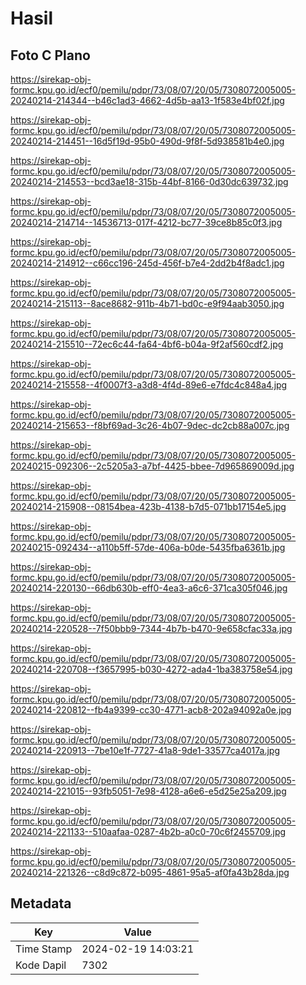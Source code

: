 # Hasil

## Foto C Plano

https://sirekap-obj-formc.kpu.go.id/ecf0/pemilu/pdpr/73/08/07/20/05/7308072005005-20240214-214344--b46c1ad3-4662-4d5b-aa13-1f583e4bf02f.jpg

https://sirekap-obj-formc.kpu.go.id/ecf0/pemilu/pdpr/73/08/07/20/05/7308072005005-20240214-214451--16d5f19d-95b0-490d-9f8f-5d938581b4e0.jpg

https://sirekap-obj-formc.kpu.go.id/ecf0/pemilu/pdpr/73/08/07/20/05/7308072005005-20240214-214553--bcd3ae18-315b-44bf-8166-0d30dc639732.jpg

https://sirekap-obj-formc.kpu.go.id/ecf0/pemilu/pdpr/73/08/07/20/05/7308072005005-20240214-214714--14536713-017f-4212-bc77-39ce8b85c0f3.jpg

https://sirekap-obj-formc.kpu.go.id/ecf0/pemilu/pdpr/73/08/07/20/05/7308072005005-20240214-214912--c66cc196-245d-456f-b7e4-2dd2b4f8adc1.jpg

https://sirekap-obj-formc.kpu.go.id/ecf0/pemilu/pdpr/73/08/07/20/05/7308072005005-20240214-215113--8ace8682-911b-4b71-bd0c-e9f94aab3050.jpg

https://sirekap-obj-formc.kpu.go.id/ecf0/pemilu/pdpr/73/08/07/20/05/7308072005005-20240214-215510--72ec6c44-fa64-4bf6-b04a-9f2af560cdf2.jpg

https://sirekap-obj-formc.kpu.go.id/ecf0/pemilu/pdpr/73/08/07/20/05/7308072005005-20240214-215558--4f0007f3-a3d8-4f4d-89e6-e7fdc4c848a4.jpg

https://sirekap-obj-formc.kpu.go.id/ecf0/pemilu/pdpr/73/08/07/20/05/7308072005005-20240214-215653--f8bf69ad-3c26-4b07-9dec-dc2cb88a007c.jpg

https://sirekap-obj-formc.kpu.go.id/ecf0/pemilu/pdpr/73/08/07/20/05/7308072005005-20240215-092306--2c5205a3-a7bf-4425-bbee-7d965869009d.jpg

https://sirekap-obj-formc.kpu.go.id/ecf0/pemilu/pdpr/73/08/07/20/05/7308072005005-20240214-215908--08154bea-423b-4138-b7d5-071bb17154e5.jpg

https://sirekap-obj-formc.kpu.go.id/ecf0/pemilu/pdpr/73/08/07/20/05/7308072005005-20240215-092434--a110b5ff-57de-406a-b0de-5435fba6361b.jpg

https://sirekap-obj-formc.kpu.go.id/ecf0/pemilu/pdpr/73/08/07/20/05/7308072005005-20240214-220130--66db630b-eff0-4ea3-a6c6-371ca305f046.jpg

https://sirekap-obj-formc.kpu.go.id/ecf0/pemilu/pdpr/73/08/07/20/05/7308072005005-20240214-220528--7f50bbb9-7344-4b7b-b470-9e658cfac33a.jpg

https://sirekap-obj-formc.kpu.go.id/ecf0/pemilu/pdpr/73/08/07/20/05/7308072005005-20240214-220708--f3657995-b030-4272-ada4-1ba383758e54.jpg

https://sirekap-obj-formc.kpu.go.id/ecf0/pemilu/pdpr/73/08/07/20/05/7308072005005-20240214-220812--fb4a9399-cc30-4771-acb8-202a94092a0e.jpg

https://sirekap-obj-formc.kpu.go.id/ecf0/pemilu/pdpr/73/08/07/20/05/7308072005005-20240214-220913--7be10e1f-7727-41a8-9de1-33577ca4017a.jpg

https://sirekap-obj-formc.kpu.go.id/ecf0/pemilu/pdpr/73/08/07/20/05/7308072005005-20240214-221015--93fb5051-7e98-4128-a6e6-e5d25e25a209.jpg

https://sirekap-obj-formc.kpu.go.id/ecf0/pemilu/pdpr/73/08/07/20/05/7308072005005-20240214-221133--510aafaa-0287-4b2b-a0c0-70c6f2455709.jpg

https://sirekap-obj-formc.kpu.go.id/ecf0/pemilu/pdpr/73/08/07/20/05/7308072005005-20240214-221326--c8d9c872-b095-4861-95a5-af0fa43b28da.jpg


## Metadata

| Key        | Value               |
| ---------- | ------------------- |
| Time Stamp | 2024-02-19 14:03:21 |
| Kode Dapil | 7302                |



